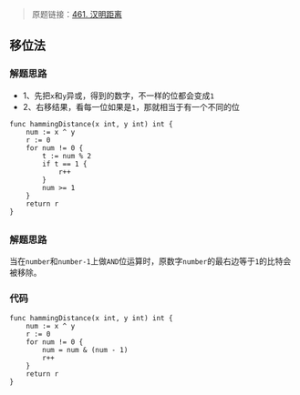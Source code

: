 > 原题链接：[461. 汉明距离](https://leetcode-cn.com/problems/hamming-distance/)
## 移位法
### 解题思路
* 1、先把``x``和``y``异或，得到的数字，不一样的位都会变成``1``
* 2、右移结果，看每一位如果是``1``，那就相当于有一个不同的位
```golang
func hammingDistance(x int, y int) int {
	num := x ^ y
	r := 0
	for num != 0 {
		t := num % 2
		if t == 1 {
			r++
		}
		num >= 1
	}
	return r
}
```
##
### 解题思路

当在``number``和``number-1``上做``AND``位运算时，原数字``number``的最右边等于``1``的比特会被移除。

### 代码
```golang
func hammingDistance(x int, y int) int {
	num := x ^ y
	r := 0
	for num != 0 {
		num = num & (num - 1)
		r++
	}
	return r
}
```
